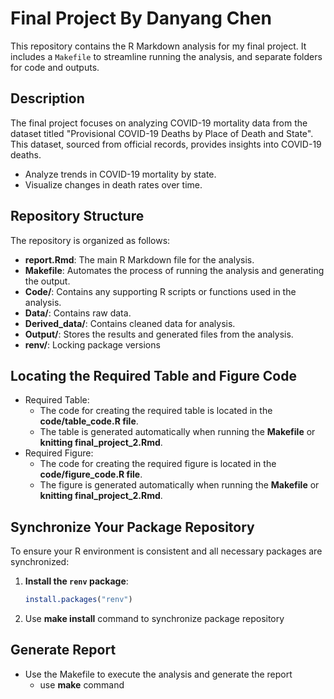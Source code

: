 # Final Project By Danyang Chen

This repository contains the R Markdown analysis for my final project. It includes a `Makefile` to streamline running the analysis, and separate folders for code and outputs.

## Description

The final project focuses on analyzing COVID-19 mortality data from the dataset titled "Provisional COVID-19 Deaths by Place of Death and State". This dataset, sourced from official records, provides insights into COVID-19 deaths.

-   Analyze trends in COVID-19 mortality by state.
-   Visualize changes in death rates over time.

## Repository Structure

The repository is organized as follows:

-   **report.Rmd**: The main R Markdown file for the analysis.
-   **Makefile**: Automates the process of running the analysis and generating the output.
-   **Code/**: Contains any supporting R scripts or functions used in the analysis.
-   **Data/**: Contains raw data.
-   **Derived_data/**: Contains cleaned data for analysis.
-   **Output/**: Stores the results and generated files from the analysis.
-   **renv/**: Locking package versions

## Locating the Required Table and Figure Code

-   Required Table:
    -   The code for creating the required table is located in the **code/table_code.R file**.
    -   The table is generated automatically when running the **Makefile** or **knitting final_project_2.Rmd**.
-   Required Figure:
    -   The code for creating the required figure is located in the **code/figure_code.R file**.
    -   The figure is generated automatically when running the **Makefile** or **knitting final_project_2.Rmd**.

## Synchronize Your Package Repository

To ensure your R environment is consistent and all necessary packages are synchronized:

1.  **Install the `renv` package**:

    ``` r
    install.packages("renv")
    ```

2.  Use **make install** command to synchronize package repository

## Generate Report

-   Use the Makefile to execute the analysis and generate the report
    -   use **make** command
